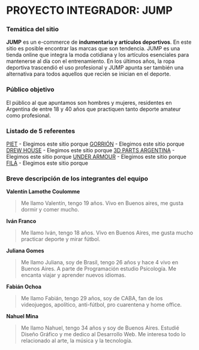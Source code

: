 # PROYECTO INTEGRADOR: JUMP

### Temática del sitio

**JUMP** es un e-commerce de **indumentaria y artículos deportivos**. En este sitio es posible encontrar las marcas que son tendencia. JUMP es una tienda online que integra la moda cotidiana y los artículos esenciales para mantenerse al día con el entrenamiento. En los últimos años, la ropa deportiva trascendió el uso profesional y JUMP apunta ser también una alternativa para todos aquellos que recién se inician en el deporte.

### Público objetivo

El público al que apuntamos son hombres y mujeres, residentes en Argentina de entre 18 y 40 años que practiquen tanto deporte amateur como profesional.

### Listado de 5 referentes

[PIET](https://piet.com.ar/) - Elegimos este sitio porque
[GORRIÓN](https://www.soygorrion.com.ar/) - Elegimos este sitio porque
[DREW HOUSE](https://thehouseofdrew.com/) - Elegimos este sitio porque
[3D PARTS ARGENTINA](https://www.3dparts.com.ar/impresoras-3d/) - Elegimos este sitio porque
[UNDER ARMOUR](https://underarmour.com.ar/) - Elegimos este sitio porque
[FILA](https://tienda.fila.com.ar/) - Elegimos este sitio porque

### Breve descripción de los integrantes del equipo

**Valentín Lamothe Coulomme**

> Me llamo Valentín, tengo 19 años. Vivo en Buenos aires, me gusta dormir y comer mucho.

**Iván Franco**

> Me llamo Iván, tengo 18 años. Vivo en Buenos Aires, me gusta mucho practicar deporte y mirar fútbol.

**Juliana Gomes**

> Me llamo Juliana, soy de Brasil, tengo 26 años y hace 4 vivo en Buenos Aires. A parte de Programación estudio Psicología. Me encanta viajar y aprender nuevos idiomas.

**Fabián Ochoa**

> Me llamo Fabián, tengo 29 años, soy de CABA, fan de los videojuegos, apolítico, anti-fútbol, pro cuarentena y home office.

**Nahuel Mina**

> Me llamo Nahuel, tengo 34 años y soy de Buenos Aires. Estudié Diseño Gráfico y me dedico al Desarrollo Web. Me interesa todo lo relacionado al arte, la música y la tecnología.
